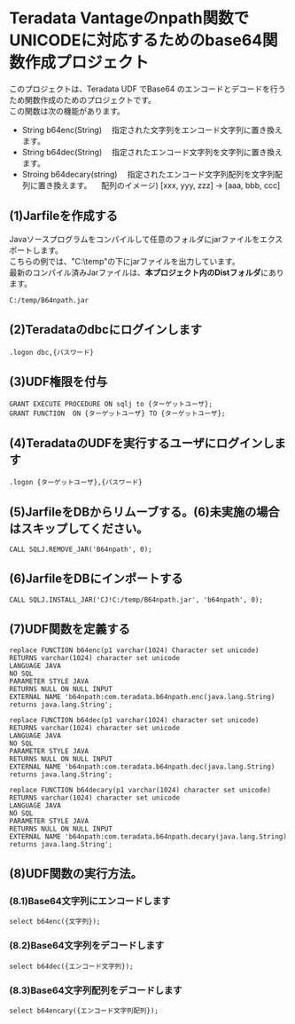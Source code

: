 # Teradata Vantageのnpath関数でUNICODEに対応するためのbase64関数作成プロジェクト
このプロジェクトは、Teradata UDF でBase64 のエンコードとデコードを行うため関数作成のためのプロジェクトです。  
この関数は次の機能があります。
- String b64enc(String)
　指定された文字列をエンコード文字列に置き換えます。
- String b64dec(String)
　指定されたエンコード文字列を文字列に置き換えます。
- Stroing b64decary(string)
　指定されたエンコード文字列配列を文字列配列に置き換えます。
　配列のイメージ) [xxx, yyy, zzz] -> [aaa, bbb, ccc] 

## (1)Jarfileを作成する
Javaソースプログラムをコンパイルして任意のフォルダにjarファイルをエクスポートします。  
こちらの例では、"C:\temp"の下にjarファイルを出力しています。  
最新のコンパイル済みJarファイルは、**本プロジェクト内のDistフォルダ**にあります。

	C:/temp/B64npath.jar

## (2)Teradataのdbcにログインします

	.logon dbc,{パスワード}

## (3)UDF権限を付与
	GRANT EXECUTE PROCEDURE ON sqlj to {ターゲットユーザ};
	GRANT FUNCTION  ON {ターゲットユーザ} TO {ターゲットユーザ};

## (4)TeradataのUDFを実行するユーザにログインします

	.logon {ターゲットユーザ},{パスワード}

## (5)JarfileをDBからリムーブする。(6)未実施の場合はスキップしてください。
	CALL SQLJ.REMOVE_JAR('B64npath', 0); 

## (6)JarfileをDBにインポートする

	CALL SQLJ.INSTALL_JAR('CJ!C:/temp/B64npath.jar', 'b64npath', 0); 

## (7)UDF関数を定義する

	replace FUNCTION b64enc(p1 varchar(1024) Character set unicode)
	RETURNS varchar(1024) character set unicode
	LANGUAGE JAVA
	NO SQL
	PARAMETER STYLE JAVA
	RETURNS NULL ON NULL INPUT
	EXTERNAL NAME 'b64npath:com.teradata.b64npath.enc(java.lang.String) returns java.lang.String';

	replace FUNCTION b64dec(p1 varchar(1024) character set unicode)
	RETURNS varchar(1024) character set unicode
	LANGUAGE JAVA
	NO SQL
	PARAMETER STYLE JAVA
	RETURNS NULL ON NULL INPUT
	EXTERNAL NAME 'b64npath:com.teradata.b64npath.dec(java.lang.String) returns java.lang.String';

	replace FUNCTION b64decary(p1 varchar(1024) character set unicode)
	RETURNS varchar(1024) character set unicode
	LANGUAGE JAVA
	NO SQL
	PARAMETER STYLE JAVA
	RETURNS NULL ON NULL INPUT
	EXTERNAL NAME 'b64npath:com.teradata.b64npath.decary(java.lang.String) returns java.lang.String';

## (8)UDF関数の実行方法。
### (8.1)Base64文字列にエンコードします
	select b64enc({文字列});

### (8.2)Base64文字列をデコードします
	select b64dec({エンコード文字列});

### (8.3)Base64文字列配列をデコードします
	select b64encary({エンコード文字列配列});
